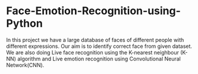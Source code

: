 # Face-Emotion-Recognition-using-Python
In this project we have a large database of faces of different people with different expressions.  Our aim is to identify correct face from given dataset. We are also doing Live face recognition using the K-nearest neighbour (K-NN) algorithm and Live emotion recognition using Convolutional Neural Network(CNN).
